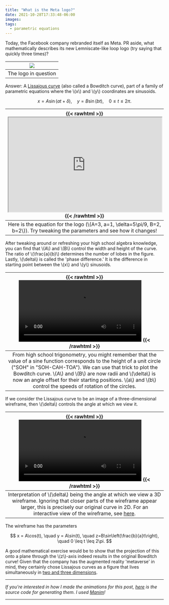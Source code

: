 ```yaml
---
title: "What is the Meta logo?"
date: 2021-10-28T17:33:48-06:00
images:
tags: 
  - parametric equations
---
```


Today, the Facebook company rebranded itself as Meta. PR aside, what mathematically describes its new Lemniscate-like loop logo (try saying that quickly three times)?

| ![](https://photos5.appleinsider.com/gallery/45329-88208-Meta-Logo-xl.jpg) |
|:--:|
| The logo in question |

Answer: A [Lissajous curve](https://en.wikipedia.org/wiki/Lissajous_curve) (also called a Bowditch curve), part of a family of parametric equations where the \\(x\\) and \\(y\\) coordinates are sinusoids.

$$
x = A\sin(at + \delta), \quad y = B\sin(bt), \quad 0 \leq t \leq 2\pi.
$$

| {{< rawhtml >}} <iframe src="https://www.desmos.com/calculator/brasrdtssa" width="100%" style="min-height:300px"></iframe> {{< /rawhtml >}} |
|:--:|
| Here is the equation for the logo (\\(A=3, a=1, \\delta=5\\pi/9, B=2, b=2\\)). Try tweaking the parameters and see how it changes! |

After tweaking around or refreshing your high school algebra knowledge, you can find that \\(A\\) and \\(B\\) control the width and height of the curve. The ratio of \\(\\frac{a}{b}\\) determines the number of lobes in the figure. Lastly, \\(\\delta\\) is called the 'phase difference.' It is the difference in starting point between the \\(x\\) and \\(y\\) sinusoids.

| {{< rawhtml >}} <video controls width="80%"><source src="/BowditchParametric.mp4"></video> {{< /rawhtml >}} |
|:--:|
| From high school trigonometry, you might remember that the value of a sine function corresponds to the height of a unit circle ("SOH" in "SOH-CAH-TOA"). We can use that trick to plot the Bowditch curve. \\(A\\) and \\(B\\) are now radii and \\(\\delta\\) is now an angle offset for their starting positions. \\(a\\) and \\(b\\) control the speeds of rotation of the circles. |

If we consider the Lissajous curve to be an image of a three-dimensional wireframe, then \\(\\delta\\) controls the angle at which we view it.

| {{< rawhtml >}} <video controls width="80%"><source src="/Bowditch3D.mp4"></video> {{< /rawhtml >}} |
|:--:|
| Interpretation of \\(\\delta\\) being the angle at which we view a 3D wireframe. Ignoring that closer parts of the wireframe appear larger, this is precisely our original curve in 2D. For an interactive view of the wireframe, see [here](https://christopherchudzicki.github.io/MathBox-Demos/parametric_curves_3D.html?settings=eyJmdW5jdGlvbnMiOnsiYSI6eyJ6IjoiMipzaW4oMip0KSIsInQiOjUuMDQ5OTk5OTk5OTk5OTM3fX0sImNvbnRhaW5lcklkIjoibXktbWF0aC1ib3giLCJjYW1lcmEiOnsicG9zaXRpb24iOlswLjAzLDAuMjIsMS41N119LCJub1pvb20iOnRydWUsImZvY3VzIjoxLjY5NTU4MjQ5NTc4MTMxN30=). |

The wireframe has the parameters

$$
x = A\cos(t), \quad y = A\sin(t), \quad z=B\sin\left(\frac{b}{a}t\right), \quad 0 \leq t \leq 2\pi.
$$

A good mathematical exercise would be to show that the projection of this onto a plane through the \\(z\\)-axis indeed results in the original Bowditch curve! Given that the company has the augmented reality 'metaverse' in mind, they certainly chose Lissajous curves as a figure that lives simultaneously in [two and three dimensions](https://design.facebook.com/stories/designing-our-new-company-brand-meta/).

---

*If you're interested in how I made the animations for this post, [here](https://gist.github.com/nathanielbd/25fb7b5a51535552bfa5fee62e49ebff) is the source code for generating them. I used [Manim](https://manim.community)!*

---